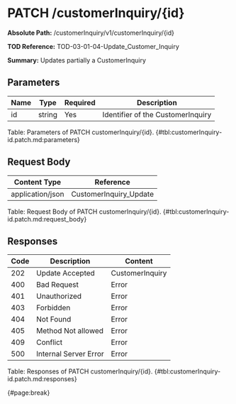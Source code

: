 <!--
    ATTENTION: This file was generated via gradle!
               Do NOT manually edit this file! Any such changes will be overwritten!
-->

# PATCH /customerInquiry/{id}

**Absolute Path:** /customerInquiry/v1/customerInquiry/{id}

**TOD Reference:** TOD-03-01-04-Update_Customer_Inquiry

**Summary:** Updates partially a CustomerInquiry

## Parameters

| Name | Type | Required | Description |
| ------ | ------ | --- | ------------ |
| id | string | Yes | Identifier of the CustomerInquiry |

Table: Parameters of PATCH customerInquiry/{id}. {#tbl:customerInquiry-id.patch.md:parameters}

## Request Body

| Content Type | Reference |
|--------------|-----------|
| application/json | CustomerInquiry_Update |

Table: Request Body of PATCH customerInquiry/{id}. {#tbl:customerInquiry-id.patch.md:request_body}

## Responses

| Code | Description | Content |
|------|-------------|---------|
| 202 | Update Accepted | CustomerInquiry |
| 400 | Bad Request | Error |
| 401 | Unauthorized | Error |
| 403 | Forbidden | Error |
| 404 | Not Found | Error |
| 405 | Method Not allowed | Error |
| 409 | Conflict | Error |
| 500 | Internal Server Error | Error |

Table: Responses of PATCH customerInquiry/{id}. {#tbl:customerInquiry-id.patch.md:responses}

{#page:break}
